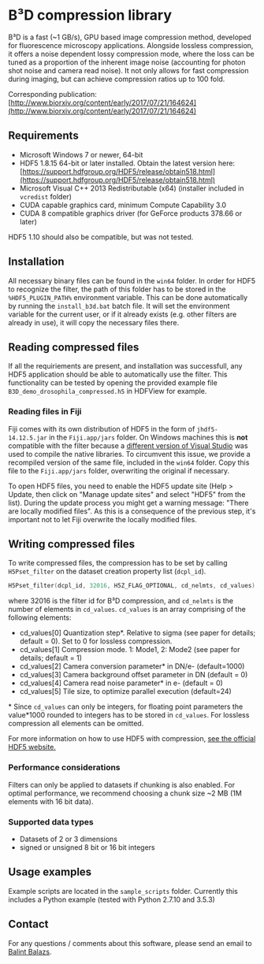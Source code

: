 # B³D compression library

B³D is a fast (~1 GB/s), GPU based image compression method, developed for
fluorescence microscopy applications. Alongside lossless compression, it offers
a noise dependent lossy compression mode, where the loss can be tuned as a
proportion of the inherent image noise (accounting for photon shot noise and
camera read noise). It not only allows for fast compression during imaging, but
can achieve compression ratios up to 100 fold.

Corresponding publication:
[http://www.biorxiv.org/content/early/2017/07/21/164624](http://www.biorxiv.org/content/early/2017/07/21/164624)

## Requirements
* Microsoft Windows 7 or newer, 64-bit
* HDF5 1.8.15 64-bit or later installed. Obtain the
latest version here: [https://support.hdfgroup.org/HDF5/release/obtain518.html](https://support.hdfgroup.org/HDF5/release/obtain518.html)
* Microsoft Visual C++ 2013 Redistributable (x64) (installer included in
  `vcredist` folder)
* CUDA capable graphics card, minimum Compute Capability 3.0
* CUDA 8 compatible graphics driver (for GeForce products 378.66 or later)

HDF5 1.10 should also be compatible, but was not tested.

## Installation
All necessary binary files can be found in the `win64` folder. In order for
HDF5 to recognize the filter, the path of this folder has to be stored in the
`%HDF5_PLUGIN_PATH%` environment variable. This can be done automatically by
running the `install_b3d.bat` batch file. It will set the environment variable
for the current user, or if it already exists (e.g. other filters are already
in use), it will copy the necessary files there.

## Reading compressed files
If all the requiriements are present, and installation was successfull, any
HDF5 application should be able to automatically use the filter. This
functionality can be tested by opening the provided example file
`B3D_demo_drosophila_compressed.h5` in HDFView for example.

### Reading files in Fiji
Fiji comes with its own distribution of HDF5 in the form of
`jhdf5-14.12.5.jar` in  the `Fiji.app/jars` folder. On Windows machines this
is **not** compatible with the filter because a [different version of Visual
Studio](http://siomsystems.com/mixing-visual-studio-versions/) was used to
compile the native libraries. To circumvent this issue, we provide a recompiled
version of the same file, included in the `win64` folder. Copy this file to the
`Fiji.app/jars` folder, overwriting the original if necessary.

To open HDF5 files, you need to enable the HDF5 update site (Help > Update,
then click on "Manage update sites" and select "HDF5" from the list). During
the update process you might get a warning message: "There are locally modified
files". As this is a consequence of the previous step, it's important not to
let Fiji overwrite the locally modified files.

## Writing compressed files
To write compressed files, the compression has to be set by calling
`H5Pset_filter` on the dataset creation property list (`dcpl_id`).

```c
H5Pset_filter(dcpl_id, 32016, H5Z_FLAG_OPTIONAL, cd_nelmts, cd_values);
```
where 32016 is the filter id for B³D compression, and `cd_nelmts` is the number
of elements in `cd_values`. `cd_values` is an array comprising of the
following elements:
* cd_values[0] Quantization step*. Relative to sigma (see paper for details;
  default = 0). Set to 0 for lossless compression.
* cd_values[1] Compression mode. 1: Mode1, 2: Mode2 (see paper for details;
  default = 1)
* cd_values[2] Camera conversion parameter* in DN/e- (default=1000)
* cd_values[3] Camera background offset parameter in DN (default = 0)
* cd_values[4] Camera read noise parameter* in e- (default = 0)
* cd_values[5] Tile size, to optimize parallel execution (default=24)

\* Since `cd_values` can only be integers, for floating point parameters the
value*1000 rounded to integers has to be stored in `cd_values`. For lossless
compression all elements can be omitted.

For more information on how to use HDF5 with compression,
[see the official HDF5 website.](https://support.hdfgroup.org/HDF5/faq/compression.html)

### Performance considerations
Filters can only be applied to datasets if chunking is also enabled. For
optimal performance, we recommend choosing a chunk size ~2 MB (1M elements
with 16 bit data).

### Supported data types
* Datasets of 2 or 3 dimensions
* signed or unsigned 8 bit or 16 bit integers

## Usage examples
Example scripts are located in the `sample_scripts` folder. Currently this
includes a Python example (tested with Python 2.7.10 and 3.5.3)

## Contact
For any questions / comments about this software, please send an email to [Balint Balazs](mailto:balint.balazs@embl.de).